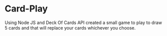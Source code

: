 # Card-Play

Using Node JS and Deck Of Cards API created a small game to play to draw 5 cards and that will replace your cards whichever you choose.
